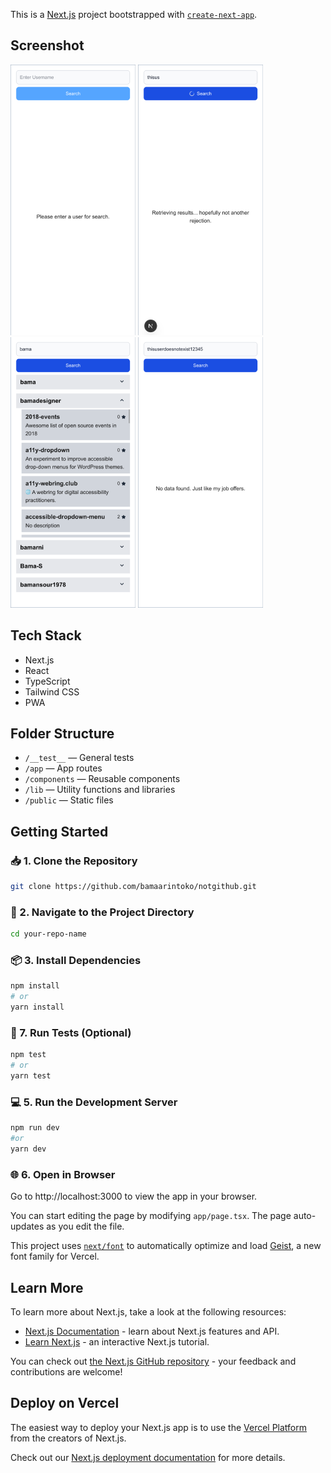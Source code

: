 This is a [Next.js](https://nextjs.org) project bootstrapped with [`create-next-app`](https://nextjs.org/docs/app/api-reference/cli/create-next-app).

## Screenshot

![Initial state](public/screenshots/empty.png)
![Loading state](public/screenshots/loading.png)
![Fill state](public/screenshots/fill.png)
![Notfound state](public/screenshots/notfound.png)

## Tech Stack

- Next.js
- React
- TypeScript
- Tailwind CSS
- PWA

## Folder Structure

- `/__test__` — General tests
- `/app` — App routes
- `/components` — Reusable components
- `/lib` — Utility functions and libraries
- `/public` — Static files

## Getting Started
### 📥 1. Clone the Repository
```bash
git clone https://github.com/bamaarintoko/notgithub.git
```
### 📂 2. Navigate to the Project Directory
```bash
cd your-repo-name
```
### 📦 3. Install Dependencies
```bash
npm install
# or
yarn install
```
### 🧪 7. Run Tests (Optional)
```bash
npm test
# or
yarn test
```
### 💻 5. Run the Development Server
```bash
npm run dev
#or
yarn dev
```
### 🌐 6. Open in Browser
Go to http://localhost:3000 to view the app in your browser.


You can start editing the page by modifying `app/page.tsx`. The page auto-updates as you edit the file.

This project uses [`next/font`](https://nextjs.org/docs/app/building-your-application/optimizing/fonts) to automatically optimize and load [Geist](https://vercel.com/font), a new font family for Vercel.

## Learn More

To learn more about Next.js, take a look at the following resources:

- [Next.js Documentation](https://nextjs.org/docs) - learn about Next.js features and API.
- [Learn Next.js](https://nextjs.org/learn) - an interactive Next.js tutorial.

You can check out [the Next.js GitHub repository](https://github.com/vercel/next.js) - your feedback and contributions are welcome!

## Deploy on Vercel

The easiest way to deploy your Next.js app is to use the [Vercel Platform](https://vercel.com/new?utm_medium=default-template&filter=next.js&utm_source=create-next-app&utm_campaign=create-next-app-readme) from the creators of Next.js.

Check out our [Next.js deployment documentation](https://nextjs.org/docs/app/building-your-application/deploying) for more details.
